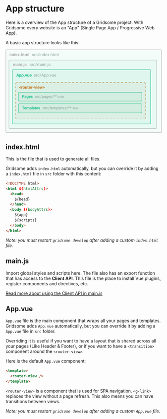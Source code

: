# App structure

Here is a overview of the App structure of a Gridsome project. With Gridsome every website is an "App" (Single Page App / Progressive Web App).

A basic app structure looks like this:

![App layout](./images/app-layout.png)


## index.html

This is the file that is used to generate all files.

Gridsome adds `index.html` automatically, but you can override it by adding a `index.html` file in `src` folder with this content:

```html
<!DOCTYPE html>
<html ${htmlAttrs}>
  <head>
    ${head}
  </head>
  <body ${bodyAttrs}>
    ${app}
    ${scripts}
  </body>
</html>
```

*Note: you must restart `gridsome develop` after adding a custom `index.html` file.*

## main.js

Import global styles and scripts here. The file also has an export function that has access to the **Client API**. This file is the place to install Vue plugins, register components and directives, etc.

[Read more about using the Client API in main.js](/docs/client-api/)

## App.vue

`App.vue` file is the main component that wraps all your pages and templates. Gridsome adds `App.vue` automatically, but you can override it by adding a `App.vue` file in `src` folder.

Overriding it is useful if you want to have a layout that is shared across all your pages (Like Header & Footer), or if you want to have a `<transition>` component around the `<router-view>`.

Here is the default `App.vue` component:


```html
<template>
  <router-view />
</template>
```

<Info>

`<router-view>` is a component that is used for SPA navigation. `<g-link>` replaces the view without a page refresh. This also means you can have transitions between views.

</Info>

*Note: you must restart `gridsome develop` after adding a custom `App.vue` file.*